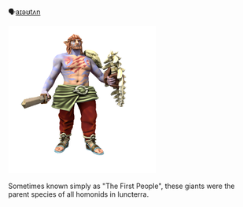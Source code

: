 🗣[aɪəʊtʌn]()

![](iotun.png)

Sometimes known simply as "The First People", these giants were the parent species of all homonids in Iuncterra.